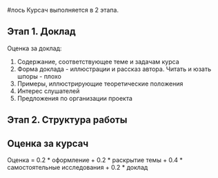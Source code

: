 #лось 
Курсач выполняется в 2 этапа. 

## Этап 1. Доклад
Оценка за доклад:
1. Содержание, соответствующее теме и задачам курса
2. Форма доклада - иллюстрации и рассказ автора. Читать и юзать шпоры - плохо
3. Примеры, иллюстрирующие теоретические положения
4. Интерес слушателей
5. Предложения по организации проекта

## Этап 2. Структура работы


## Оценка за курсач
Оценка = 0.2 * оформление + 0.2 * раскрытие темы + 0.4 * самостоятельные исследования + 0.2 * доклад